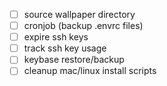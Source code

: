 - [ ] source wallpaper directory
- [ ] cronjob (backup .envrc files)
- [ ] expire ssh keys
- [ ] track ssh key usage
- [ ] keybase restore/backup
- [ ] cleanup mac/linux install scripts
